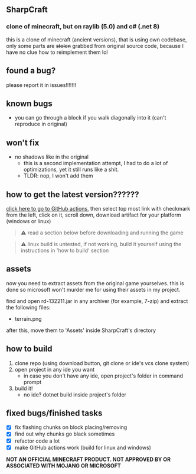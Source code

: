 ﻿## SharpCraft
### clone of minecraft, but on raylib (5.0) and c# (.net 8)

this is a clone of minecraft (ancient versions), that is using own codebase,
only some parts are ~~stolen~~ grabbed from original source code, because I have no clue how to reimplement them lol

## found a bug?
please report it in issues!!!!!!!

## known bugs
- you can go through a block if you walk diagonally into it (can't reproduce in original)

## won't fix
- no shadows like in the original
  - this is a second implementation attempt, I had to do a lot of optimizations, yet it still runs like a shit.
  - TLDR: nop, I won't add them
## how to get the latest version??????
[click here to go to GitHub actions](https://github.com/danilwhale/SharpCraft/actions/),
then select top most link with checkmark from the left, click on it,
scroll down, download artifact for your platform (windows or linux)

> ⚠️ read a section below before downloading and running the game

> ⚠️ linux build is untested, if not working, build it yourself using the instructions in 'how to build' section

## assets
now you need to extract assets from the original game yourselves.
this is done so microsoft won't murder me for using their assets in my project.

find and open rd-132211.jar in any archiver (for example, 7-zip)
and extract the following files:
- terrain.png

after this, move them to 'Assets' inside SharpCraft's directory

## how to build
1. clone repo (using download button, git clone or ide's vcs clone system)
2. open project in any ide you want
   - in case you don't have any ide, open project's folder in command prompt
3. build it!
   - no ide? dotnet build inside project's folder

## fixed bugs/finished tasks
- [x] fix flashing chunks on block placing/removing
- [x] find out why chunks go black sometimes
- [x] refactor code a lot
- [x] make GitHub actions work (build for linux and windows)

**NOT AN OFFICIAL MINECRAFT PRODUCT. NOT APPROVED BY OR ASSOCIATED WITH MOJANG OR MICROSOFT**
